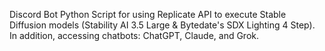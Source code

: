 Discord Bot Python Script for using Replicate API to execute Stable Diffusion models (Stability AI 3.5 Large & Bytedate's SDX Lighting 4 Step). In addition, accessing chatbots: ChatGPT, Claude, and Grok. 
